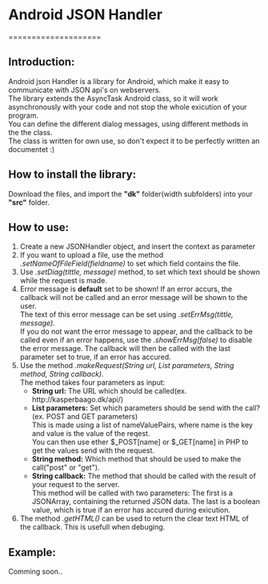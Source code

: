 <h1>Android JSON Handler</h1>
====================

<h2>Introduction:</h2>
<p>
Android json Handler is a library for Android, which make it easy to communicate with JSON api's on webservers.<br/>
The library extends the AsyncTask Android class, so it will work asynchronously with your code and not stop the whole exicution of your program.<br/>
You can define the different dialog messages, using different methods in the the class.<br/>
The class is written for own use, so don't expect it to be perfectly written an documentet :)
</p>

<h2>How to install the library:</h2>
<p>Download the files, and import the <b>"dk"</b> folder(width subfolders) into your <b>"src"</b> folder.</p>

<h2>How to use:</h2>
<ol>
  <li>Create a new JSONHandler object, and insert the context as parameter</li>
  <li>If you want to upload a file, use the method <i>.setNameOfFileField(fieldname)</i> to set which field contains the file.</li>
  <li>Use <i>.setDiag(tittle, message)</i> method, to set which text should be shown while the request is made.</li>
  <li>
    Error message is <b>default</b> set to be shown! If an error accurs, the callback will not be called and an error message will be shown to the user.<br/>
    The text of this error message can be set using <i>.setErrMsg(tittle, message)</i>.<br/>
    If you do not want the error message to appear, and the callback to be called even if an error happens, use the <i>.showErrMsg(false)</i> to disable the error message. 
    The callback will then be called with the last parameter set to true, if an error has accured.
  </li>
  <li>
    Use the method <i>.makeRequest(String url, List<nameValuePairs> parameters, String method, String callback)</i>. <br/>
    The method takes four parameters as input:
    <ul>
      <li><b>String url:</b> The URL which should be called(ex. http://kasperbaago.dk/api/)</li>
      <li>
        <b>List<nameValueParis> parameters:</b> Set which parameters should be send with the call?(ex. POST and GET parameters)<br/>
        This is made using a list of nameValuePairs, where name is the key and value is the value of the reqest.<br/>
        You can then use ether $_POST[name] or $_GET[name] in PHP to get the values send with the request.
      </li>
      <li>
        <b>String method:</b> Which method that should be used to make the call("post" or "get").
      </li>
      <li>
        <b>String callback:</b> The method that should be called with the result of your request to the server.<br/>
        This method will be called with two parameters: The first is a JSONArray, containing the returned JSON data. The last is a boolean value, which is true if an error has accured during exicution.
      </li>
    </ul>
  </li>
  <li>
    The method <i>.getHTML()</i> can be used to return the clear text HTML of the callback. This is usefull when debuging.
  </li>
</ol>


<h2>Example:</h2>
<p>Comming soon..</p>